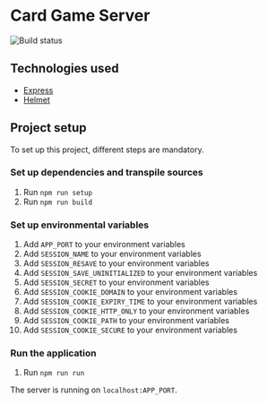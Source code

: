 # Card Game Server

![Build status](https://travis-ci.com/eXsiLe95/card-game-server.svg?token=dyhpkqg71qTqqTMr1apg&branch=master)

## Technologies used

- [Express](https://expressjs.com/)
- [Helmet](https://helmetjs.github.io/)

## Project setup

To set up this project, different steps are mandatory.

### Set up dependencies and transpile sources

1. Run `npm run setup`
1. Run `npm run build`

### Set up environmental variables 

1. Add `APP_PORT` to your environment variables
1. Add `SESSION_NAME` to your environment variables
1. Add `SESSION_RESAVE` to your environment variables
1. Add `SESSION_SAVE_UNINITIALIZED` to your environment variables
1. Add `SESSION_SECRET` to your environment variables
1. Add `SESSION_COOKIE_DOMAIN` to your environment variables
1. Add `SESSION_COOKIE_EXPIRY_TIME` to your environment variables
1. Add `SESSION_COOKIE_HTTP_ONLY` to your environment variables
1. Add `SESSION_COOKIE_PATH` to your environment variables
1. Add `SESSION_COOKIE_SECURE` to your environment variables

### Run the application

1. Run `npm run run`

The server is running on `localhost:APP_PORT`.
